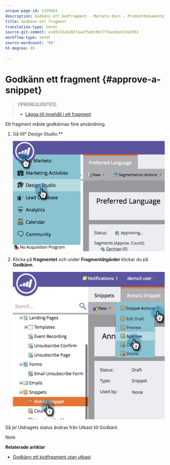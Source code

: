 ```yaml
---
unique-page-id: 2359463
description: Godkänn ett kodfragment - Marketo Docs - Produktdokumentation
title: Godkänn ett fragment
translation-type: tm+mt
source-git-commit: e149133a5383faaef5e9c9b7775ae36e633ed7b1
workflow-type: tm+mt
source-wordcount: '59'
ht-degree: 0%

---
```



# Godkänn ett fragment {#approve-a-snippet}

>[!PREREQUISITES]
>
>* [Lägga till innehåll i ett fragment](add-content-to-a-snippet.md)

>



Ett fragment måste godkännas före användning.

1. Gå till* Design Studio.**

   ![](assets/image2014-9-16-8-3a55-3a15.png)

1. Klicka på **fragmentet** och under **Fragmentåtgärder** klickar du på **Godkänn**.

   ![](assets/image2014-9-16-8-3a55-3a24.png)

Så ja! Utdragets status ändras från Utkast till Godkänt.

>[!NOTE]
>
>**Relaterade artiklar**
>
>* [Godkänn ett kodfragment utan utkast](approve-a-snippet-with-no-draft.md)

>



